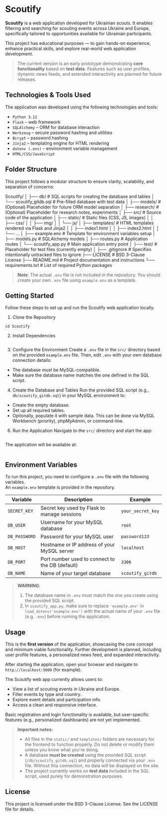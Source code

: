 # Scoutify

**Scoutify** is a web application developed for Ukrainian scouts. It enables filtering and searching for scouting events across Ukraine and Europe, specifically tailored to opportunities available for Ukrainian participants.

This project has educational purposes — to gain hands-on experience, enhance practical skills, and explore real-world web application development.

> The current version is an early prototype demonstrating **core functionality** based on **test data**. Features such as user profiles, dynamic news feeds, and extended interactivity are planned for future releases.

## Technologies & Tools Used
The application was developed using the following technologies and tools:
- `Python 3.12`
- `Flask` – web framework
- `SQLAlchemy` – ORM for database interaction
- `Werkzeug` – secure password hashing and utilities
- `Bcrypt` – password hashing
- `Jinja2` – templating engine for HTML rendering
- `dotenv (.env)` – environment variable management
- `HTML/CSS/JavaScript`

## Folder Structure
This project follows a modular structure to ensure clarity, scalability, and separation of concerns:

Scoutify/
│
├── db/                        # SQL scripts for creating the database and tables
│   └── scoutify_gitdb.sql     # Pre-filled database with test data
│
├── models/                    # (Optional) Placeholder for future ORM model separation
│
├── research/                  # (Optional) Placeholder for research notes, experiments
│
├── src/                       # Source code of the application
│   ├── static/                # Static files (CSS, JS, images)
│   │   ├── css/
│   │   ├── img/
│   │   └── js/
│   ├── templates/             # HTML templates rendered via Flask and Jinja2
│   │   ├── index1.html
│   │   ├── index2.html
│   │   └── ...
│   ├── example.env            # Template for environment variables setup
│   ├── models.py              # SQLAlchemy models
│   ├── routes.py              # Application routes 
│   └── scoutify_app.py        # Main application entry point
│
├── test/                      # Placeholder for test files (currently empty)
│
├── .gitignore                 # Specifies intentionally untracked files to ignore
├── LICENSE                    # BSD 3-Clause License
├── README.md                  # Project documentation and instructions
└── requirements.txt           # List of required Python packages


> **Note**: The actual `.env` file is not included in the repository. You should create your own `.env` file using `example.env` as a template.

## Getting Started
Follow these steps to set up and run the Scoutify web application locally.

1. Clone the Repository
```git clone https://github.com/Bulatova28/Scoutify.git
cd Scoutify
```
2. Install Dependencies
```pip install -r requirements.txt
```
3. Configure the Environment
Create a `.env` file in the `src/` directory based on the provided `example.env` file.
Then, edit `.env` with your own database connection details:
- The database must be MySQL-compatible.
- Make sure the database name matches the one defined in the SQL script.
4. Create the Database and Tables
Run the provided SQL script (e.g., `db/scoutify_gitdb.sql`) in your MySQL environment to:
- Create the empty database.
- Set up all required tables.
- Optionally, populate it with sample data.
This can be done via MySQL Workbench (priority), phpMyAdmin, or command-line.

6. Run the Application
Navigate to the `src/` directory and start the app:
```python scoutify_app.py
```

The application will be available at:

```http://localhost:5000 #for example
```

## Environment Variables
To run this project, you need to configure a `.env` file with the following variables.  
An `example.env` template is provided in the repository.

| Variable       | Description                                     | Example             |
|----------------|-------------------------------------------------|---------------------|
| `SECRET_KEY`   | Secret key used by Flask to manage sessions     | `your_secret_key`   |
| `DB_USER`      | Username for your MySQL database                | `root`              |
| `DB_PASSWORD`  | Password for your MySQL user                    | `password123`       |
| `DB_HOST`      | Hostname or IP address of your MySQL server     | `localhost`         |
| `DB_PORT`      | Port number used to connect to the DB (default) | `3306`              |
| `DB_NAME`      | Name of your target database                    | `scoutify_gitdb`    |

> **WARNING**:  
> 1. The database name in `.env` must match the one you create using the provided SQL script.  
> 2. In `scoutify_app.py`, make sure to replace `'example.env'` in `load_dotenv('example.env')` with the actual name of your `.env` file (e.g. `.env`) before running the application.

## Usage

This is the **first version** of the application, showcasing the core concept and minimum viable functionality. Further development is planned, including user profile features, a personalized news feed, and expanded interactivity.

After starting the application, open your browser and navigate to `http://localhost:5000` (for example).

The Scoutify web app currently allows users to:

- View a list of scouting events in Ukraine and Europe.
- Filter events by type and country.
- Explore event details and participation info.
- Access a clean and responsive interface.

Basic registration and login functionality is available, but user-specific features (e.g., personalized dashboards) are not yet implemented.

> **Important notes:**
> - All files in the `static/` and `templates/` folders are necessary for the frontend to function properly. Do not delete or modify them unless you know what you're doing.
> - A database **must be created** using the provided SQL script (`/db/scoutify_gitdb.sql`) and properly connected via your `.env` file. Without this connection, no data will be displayed on the site.
> - The project currently works on **test data** included in the SQL script, used purely for demonstration purposes.

## License
This project is licensed under the BSD 3-Clause License. See the LICENSE file for details.